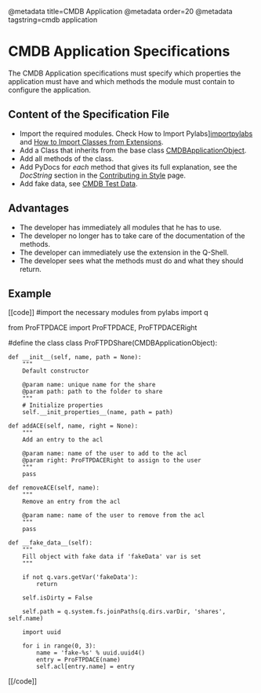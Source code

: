 @metadata title=CMDB Application
@metadata order=20
@metadata tagstring=cmdb application

[importpylabs]: #/HowTo/ImportPylabs
[importextension]: #/HowTo/ImportExtensionClass
[baseclass]: #/ExtendingPylabs/BaseClasses
[contribute]: #/Pylabs50/Contributing
[testdata]: #/ExtendingPylabs/CmdbTestData


# CMDB Application Specifications

The CMDB Application specifications must specify which properties the application must have and which methods the module must contain to configure the application.

## Content of the Specification File

* Import the required modules. Check How to Import Pylabs][importpylabs] and [How to Import Classes from Extensions][importextension].
* Add a Class that inherits from the base class [CMDBApplicationObject][baseclass].
* Add all methods of the class.
* Add PyDocs for *each* method that gives its full explanation, see the *DocString* section in the [Contributing in Style][contribute] page.
* Add fake data, see [CMDB Test Data][testdata].


## Advantages

* The developer has immediately all modules that he has to use.
* The developer no longer has to take care of the documentation of the methods.
* The developer can immediately use the extension in the Q-Shell.
* The developer sees what the methods must do and what they should return.


## Example

[[code]]
#import the necessary modules
from pylabs import q

from ProFTPDACE import ProFTPDACE, ProFTPDACERight

#define the class
class ProFTPDShare(CMDBApplicationObject):

    def __init__(self, name, path = None):
        """
        Default constructor
        
        @param name: unique name for the share
        @param path: path to the folder to share
        """
        # Initialize properties
        self.__init_properties__(name, path = path)
        
    def addACE(self, name, right = None):
        """
        Add an entry to the acl
        
        @param name: name of the user to add to the acl
        @param right: ProFTPDACERight to assign to the user
        """
        pass

    def removeACE(self, name):
        """
        Remove an entry from the acl
        
        @param name: name of the user to remove from the acl
        """
        pass
        
    def __fake_data__(self):
        """
        Fill object with fake data if 'fakeData' var is set
        """      
        
        if not q.vars.getVar('fakeData'):
            return
        
        self.isDirty = False
        
        self.path = q.system.fs.joinPaths(q.dirs.varDir, 'shares', self.name)
        
        import uuid
        
        for i in range(0, 3):
            name = 'fake-%s' % uuid.uuid4()
            entry = ProFTPDACE(name)
            self.acl[entry.name] = entry
[[/code]]